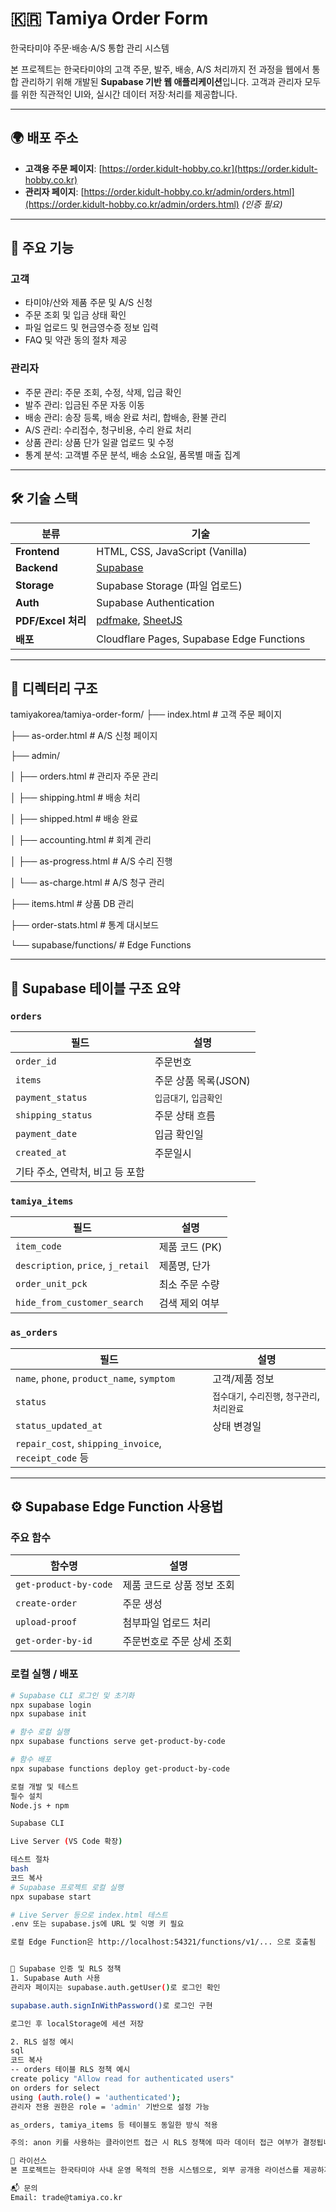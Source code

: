 # 🇰🇷 Tamiya Order Form

한국타미야 주문·배송·A/S 통합 관리 시스템

본 프로젝트는 한국타미야의 고객 주문, 발주, 배송, A/S 처리까지 전 과정을 웹에서 통합 관리하기 위해 개발된 **Supabase 기반 웹 애플리케이션**입니다. 고객과 관리자 모두를 위한 직관적인 UI와, 실시간 데이터 저장·처리를 제공합니다.

---

## 🌍 배포 주소

- **고객용 주문 페이지**: [https://order.kidult-hobby.co.kr](https://order.kidult-hobby.co.kr)
- **관리자 페이지**: [https://order.kidult-hobby.co.kr/admin/orders.html](https://order.kidult-hobby.co.kr/admin/orders.html) *(인증 필요)*

---

## 🚀 주요 기능

### 고객
- 타미야/산와 제품 주문 및 A/S 신청
- 주문 조회 및 입금 상태 확인
- 파일 업로드 및 현금영수증 정보 입력
- FAQ 및 약관 동의 절차 제공

### 관리자
- 주문 관리: 주문 조회, 수정, 삭제, 입금 확인
- 발주 관리: 입금된 주문 자동 이동
- 배송 관리: 송장 등록, 배송 완료 처리, 합배송, 환불 관리
- A/S 관리: 수리접수, 청구비용, 수리 완료 처리
- 상품 관리: 상품 단가 일괄 업로드 및 수정
- 통계 분석: 고객별 주문 분석, 배송 소요일, 품목별 매출 집계

---

## 🛠 기술 스택

| 분류 | 기술 |
|------|------|
| **Frontend** | HTML, CSS, JavaScript (Vanilla) |
| **Backend** | [Supabase](https://supabase.com/) |
| **Storage** | Supabase Storage (파일 업로드) |
| **Auth** | Supabase Authentication |
| **PDF/Excel 처리** | [pdfmake](https://pdfmake.github.io/), [SheetJS](https://sheetjs.com/) |
| **배포** | Cloudflare Pages, Supabase Edge Functions |

---

## 📁 디렉터리 구조

tamiyakorea/tamiya-order-form/
├── index.html # 고객 주문 페이지

├── as-order.html # A/S 신청 페이지

├── admin/

│ ├── orders.html # 관리자 주문 관리

│ ├── shipping.html # 배송 처리

│ ├── shipped.html # 배송 완료

│ ├── accounting.html # 회계 관리

│ ├── as-progress.html # A/S 수리 진행

│ └── as-charge.html # A/S 청구 관리

├── items.html # 상품 DB 관리

├── order-stats.html # 통계 대시보드

└── supabase/functions/ # Edge Functions

---

## 📄 Supabase 테이블 구조 요약

### `orders`
| 필드 | 설명 |
|------|------|
| `order_id` | 주문번호 |
| `items` | 주문 상품 목록(JSON) |
| `payment_status` | `입금대기`, `입금확인` |
| `shipping_status` | 주문 상태 흐름 |
| `payment_date` | 입금 확인일 |
| `created_at` | 주문일시 |
| 기타 주소, 연락처, 비고 등 포함 |

### `tamiya_items`
| 필드 | 설명 |
|------|------|
| `item_code` | 제품 코드 (PK) |
| `description`, `price`, `j_retail` | 제품명, 단가 |
| `order_unit_pck` | 최소 주문 수량 |
| `hide_from_customer_search` | 검색 제외 여부 |

### `as_orders`
| 필드 | 설명 |
|------|------|
| `name`, `phone`, `product_name`, `symptom` | 고객/제품 정보 |
| `status` | `접수대기`, `수리진행`, `청구관리`, `처리완료` |
| `status_updated_at` | 상태 변경일 |
| `repair_cost`, `shipping_invoice`, `receipt_code` 등 |

---

## ⚙️ Supabase Edge Function 사용법

### 주요 함수

| 함수명 | 설명 |
|--------|------|
| `get-product-by-code` | 제품 코드로 상품 정보 조회 |
| `create-order` | 주문 생성 |
| `upload-proof` | 첨부파일 업로드 처리 |
| `get-order-by-id` | 주문번호로 주문 상세 조회 |

### 로컬 실행 / 배포

```bash
# Supabase CLI 로그인 및 초기화
npx supabase login
npx supabase init

# 함수 로컬 실행
npx supabase functions serve get-product-by-code

# 함수 배포
npx supabase functions deploy get-product-by-code

로컬 개발 및 테스트
필수 설치
Node.js + npm

Supabase CLI

Live Server (VS Code 확장)

테스트 절차
bash
코드 복사
# Supabase 프로젝트 로컬 실행
npx supabase start

# Live Server 등으로 index.html 테스트
.env 또는 supabase.js에 URL 및 익명 키 필요

로컬 Edge Function은 http://localhost:54321/functions/v1/... 으로 호출됨


🔐 Supabase 인증 및 RLS 정책
1. Supabase Auth 사용
관리자 페이지는 supabase.auth.getUser()로 로그인 확인

supabase.auth.signInWithPassword()로 로그인 구현

로그인 후 localStorage에 세션 저장

2. RLS 설정 예시
sql
코드 복사
-- orders 테이블 RLS 정책 예시
create policy "Allow read for authenticated users"
on orders for select
using (auth.role() = 'authenticated');
관리자 전용 권한은 role = 'admin' 기반으로 설정 가능

as_orders, tamiya_items 등 테이블도 동일한 방식 적용

주의: anon 키를 사용하는 클라이언트 접근 시 RLS 정책에 따라 데이터 접근 여부가 결정됩니다.

📜 라이선스
본 프로젝트는 한국타미야 사내 운영 목적의 전용 시스템으로, 외부 공개용 라이선스를 제공하지 않습니다.

📬 문의
Email: trade@tamiya.co.kr
